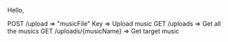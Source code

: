 Hello,

POST  /upload => "musicFile" Key => Upload music
GET   /uploads => Get all the musics
GET   /uploads/{musicName} => Get target music


